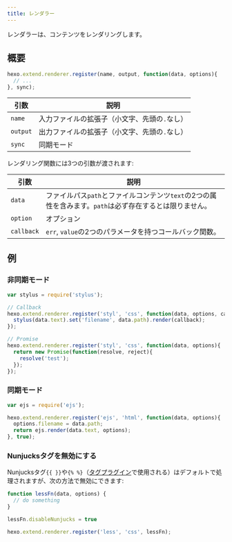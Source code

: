```yaml
---
title: レンダラー
---
```

レンダラーは、コンテンツをレンダリングします。

## 概要

``` js
hexo.extend.renderer.register(name, output, function(data, options){
  // ...
}, sync);
```

引数 | 説明
--- | ---
`name` | 入力ファイルの拡張子（小文字、先頭の`.`なし）
`output` | 出力ファイルの拡張子（小文字、先頭の`.`なし）
`sync` | 同期モード

レンダリング関数には3つの引数が渡されます:

引数 | 説明
--- | ---
`data` | ファイルパス`path`とファイルコンテンツ`text`の2つの属性を含みます。`path`は必ず存在するとは限りません。
`option` | オプション
`callback` | `err`, `value`の2つのパラメータを持つコールバック関数。

## 例

### 非同期モード

``` js
var stylus = require('stylus');

// Callback
hexo.extend.renderer.register('styl', 'css', function(data, options, callback){
  stylus(data.text).set('filename', data.path).render(callback);
});

// Promise
hexo.extend.renderer.register('styl', 'css', function(data, options){
  return new Promise(function(resolve, reject){
    resolve('test');
  });
});
```

### 同期モード

``` js
var ejs = require('ejs');

hexo.extend.renderer.register('ejs', 'html', function(data, options){
  options.filename = data.path;
  return ejs.render(data.text, options);
}, true);
```

### Nunjucksタグを無効にする

Nunjucksタグ`{{ }}`や`{% %}`（[タグプラグイン](../docs/tag-plugins)で使用される）はデフォルトで処理されますが、次の方法で無効にできます:

``` js
function lessFn(data, options) {
  // do something
}

lessFn.disableNunjucks = true

hexo.extend.renderer.register('less', 'css', lessFn);
```

